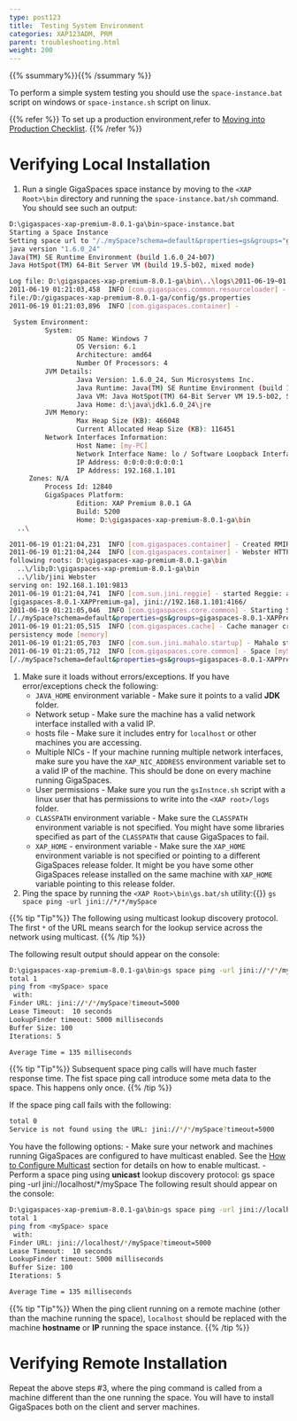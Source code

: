 ```yaml
---
type: post123
title:  Testing System Environment
categories: XAP123ADM, PRM
parent: troubleshooting.html
weight: 200
---
```


{{% ssummary%}}{{% /ssummary %}}


To perform a simple system testing you should use the `space-instance.bat` script on windows or `space-instance.sh` script on linux.

{{% refer %}}
To set up a production environment,refer to [Moving into Production Checklist]({{%currentxapurl%}}/production/).
{{% /refer %}}

# Verifying Local Installation

1. Run a single GigaSpaces space instance by moving to the `<XAP Root>\bin` directory and running the `space-instance.bat/sh` command. You should see such an output:


```bash
D:\gigaspaces-xap-premium-8.0.1-ga\bin>space-instance.bat
Starting a Space Instance
Setting space url to "/./mySpace?schema=default&properties=gs&groups="gigaspaces-8.0.1-XAPPremium-ga""
java version "1.6.0_24"
Java(TM) SE Runtime Environment (build 1.6.0_24-b07)
Java HotSpot(TM) 64-Bit Server VM (build 19.5-b02, mixed mode)

Log file: D:\gigaspaces-xap-premium-8.0.1-ga\bin\..\logs\2011-06-19~01.21-gigaspaces-service-192.168.1.101-12840.log
2011-06-19 01:21:03,458  INFO [com.gigaspaces.common.resourceloader] - Loading properties file from:
file:/D:/gigaspaces-xap-premium-8.0.1-ga/config/gs.properties
2011-06-19 01:21:03,896  INFO [com.gigaspaces.container] -

 System Environment:
         System:
                 OS Name: Windows 7
                 OS Version: 6.1
                 Architecture: amd64
                 Number Of Processors: 4
         JVM Details:
                 Java Version: 1.6.0_24, Sun Microsystems Inc.
                 Java Runtime: Java(TM) SE Runtime Environment (build 1.6.0_24-b07)
                 Java VM: Java HotSpot(TM) 64-Bit Server VM 19.5-b02, Sun Microsystems Inc.
                 Java Home: d:\java\jdk1.6.0_24\jre
         JVM Memory:
                 Max Heap Size (KB): 466048
                 Current Allocated Heap Size (KB): 116451
         Network Interfaces Information:
                 Host Name: [my-PC]
                 Network Interface Name: lo / Software Loopback Interface 1
                 IP Address: 0:0:0:0:0:0:0:1
                 IP Address: 192.168.1.101
	 Zones: N/A
         Process Id: 12840
         GigaSpaces Platform:
                 Edition: XAP Premium 8.0.1 GA
                 Build: 5200
                 Home: D:\gigaspaces-xap-premium-8.0.1-ga\bin
  ..\

2011-06-19 01:21:04,231  INFO [com.gigaspaces.container] - Created RMIRegistry on: < 192.168.1.101:10098 >
2011-06-19 01:21:04,244  INFO [com.gigaspaces.container] - Webster HTTP server started successfully serving the
following roots: D:\gigaspaces-xap-premium-8.0.1-ga\bin
  ..\/lib;D:\gigaspaces-xap-premium-8.0.1-ga\bin
  ..\/lib/jini Webster
serving on: 192.168.1.101:9813
2011-06-19 01:21:04,741  INFO [com.sun.jini.reggie] - started Reggie: ab0f28be-5829-4566-861e-4ccad1da1c50,
[gigaspaces-8.0.1-XAPPremium-ga], jini://192.168.1.101:4166/
2011-06-19 01:21:05,046  INFO [com.gigaspaces.core.common] - Starting Space [mySpace_container:mySpace] with url
[/./mySpace?schema=default&properties=gs&groups=gigaspaces-8.0.1-XAPPremium-ga&state=started] ...
2011-06-19 01:21:05,515  INFO [com.gigaspaces.cache] - Cache manager created with policy [ALL IN CACHE],
persistency mode [memory]
2011-06-19 01:21:05,703  INFO [com.sun.jini.mahalo.startup] - Mahalo started: com.sun.jini.mahalo.TransientMahaloImpl@31bd669d
2011-06-19 01:21:05,712  INFO [com.gigaspaces.core.common] - Space [mySpace_container:mySpace] with url
[/./mySpace?schema=default&properties=gs&groups=gigaspaces-8.0.1-XAPPremium-ga&state=started] started successfully
```

1. Make sure it loads without errors/exceptions. If you have error/exceptions check the following:
    - `JAVA_HOME` environment variable - Make sure it points to a valid **JDK** folder.
    - Network setup - Make sure the machine has a valid network interface installed with a valid IP.
    - hosts file - Make sure it includes entry for `localhost` or other machines you are accessing.
    - Multiple NICs - If your machine running multiple network interfaces, make sure you have the `XAP_NIC_ADDRESS` environment variable set to a valid IP of the machine. This should be done on every machine running GigaSpaces.
    - User permissions - Make sure you run the `gsInstnce.sh` script with a linux user that has permissions to write into the `<XAP root>/logs` folder.
    - `CLASSPATH` environment variable - Make sure the `CLASSPATH` environment variable is not specified. You might have some libraries specified as part of the `CLASSPATH` that cause GigaSpaces to fail.
    - `XAP_HOME` - environment variable - Make sure the `XAP_HOME` environment variable is not specified or pointing to a different GigaSpaces release folder. It might be you have some other GigaSpaces release installed on the same machine with `XAP_HOME` variable pointing to this release folder.
1. Ping the space by running the `<XAP Root>\bin\gs.bat/sh` utility:{{<wbr>}}
    `gs space ping -url jini://*/*/mySpace`

{{% tip "Tip"%}}
The following using multicast lookup discovery protocol. The first `*` of the URL means search for the lookup service across the network using multicast.
{{% /tip %}}

The following result output should appear on the console:


```bash
D:\gigaspaces-xap-premium-8.0.1-ga\bin>gs space ping -url jini://*/*/mySpace
total 1
ping from <mySpace> space
 with:
Finder URL: jini://*/*/mySpace?timeout=5000
Lease Timeout:  10 seconds
LookupFinder timeout: 5000 milliseconds
Buffer Size: 100
Iterations: 5

Average Time = 135 milliseconds
```

{{% tip "Tip"%}}
Subsequent space ping calls will have much faster response time. The fist space ping call introduce some meta data to the space. This happens only once.
{{% /tip %}}

If the space ping call fails with the following:


```bash
total 0
Service is not found using the URL: jini://*/*/mySpace?timeout=5000
```

You have the following options:
    - Make sure your network and machines running GigaSpaces are configured to have multicast enabled. See the [How to Configure Multicast](./network-multicast.html) section for details on how to enable multicast.
    - Perform a space ping using **unicast** lookup discovery protocol:
    gs space ping -url jini://localhost/*/mySpace
The following result should appear on the console:


```bash
D:\gigaspaces-xap-premium-8.0.1-ga\bin>gs space ping -url jini://localhost/*/mySpace
total 1
ping from <mySpace> space
 with:
Finder URL: jini://localhost/*/mySpace?timeout=5000
Lease Timeout:  10 seconds
LookupFinder timeout: 5000 milliseconds
Buffer Size: 100
Iterations: 5

Average Time = 135 milliseconds
```

{{% tip "Tip"%}}
When the ping client running on a remote machine (other than the machine running the space), `localhost` should be replaced with the machine **hostname** or **IP** running the space instance.
{{% /tip %}}

# Verifying Remote Installation

Repeat the above steps #3, where the ping command is called from a machine different than the one running the space. You will have to install GigaSpaces both on the client and server machines.

